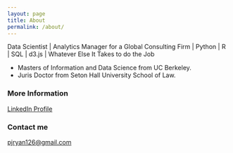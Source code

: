 ```yaml
---
layout: page
title: About
permalink: /about/
---
```


Data Scientist | Analytics Manager for a Global Consulting Firm | Python | R | SQL | d3.js | Whatever Else It Takes to do the Job

* Masters of Information and Data Science from UC Berkeley.
* Juris Doctor from Seton Hall University School of Law.


### More Information
<a href="https://www.linkedin.com/in/patrick-j-ryan-83514413">LinkedIn Profile</a>  

### Contact me

[pjryan126@gmail.com](mailto:pjryan126@gmail.com)
